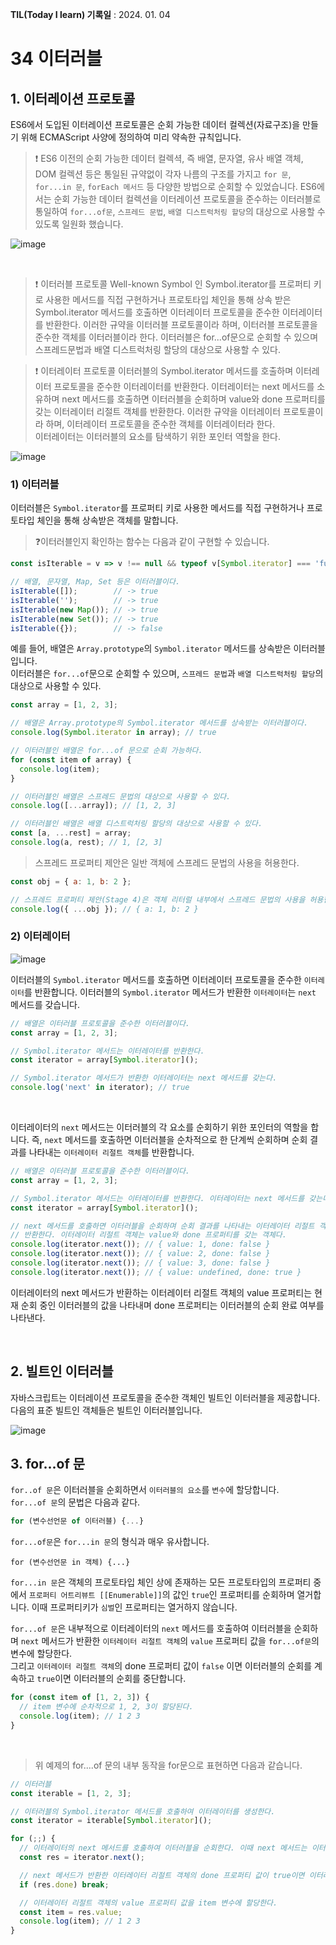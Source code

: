 **TIL(Today I learn) 기록일** : 2024. 01. 04  

# 34 이터러블

## 1. 이터레이션 프로토콜

ES6에서 도입된 이터레이션 프로토콜은 순회 가능한 데이터 컬렉션(자료구조)을 만들기 위해 ECMAScript 사양에 정의하여 미리 약속한 규칙입니다.
   
>❗️ ES6 이전의 순회 가능한 데이터 컬렉셕, 즉 배열, 문자열, 유사 배열 객체, DOM 컬렉션 등은 통일된 규약없이 각자 나름의 구조를 가지고 `for 문`, `for...in 문`, `forEach 메서드` 등 다양한 방법으로 순회할 수 있었습니다. 
ES6에서는 순회 가능한 데이터 컬렉션을 이터레이션 프로토콜을 준수하는 이터러블로 통일하여 `for...of문`, `스프레드 문법`, `배열 디스트럭처링 할당`의 대상으로 사용할 수 있도록 일원화 했습니다.

![image](https://github.com/Ryan-Dia/Javascript-Deep-Dive-Study/assets/76567238/cedaaa3d-61ce-421e-b922-c385e4493f0b)


<br/>

> ❗️ 이터러블 프로토콜
Well-known Symbol 인 Symbol.iterator를 프로퍼티 키로 사용한 메서드를 직접 구현하거나 프로토타입 체인을 통해 상속 받은 Symbol.iterator 메서드를 호출하면 이터레이터 프로토콜을 준수한 이터레이터를 반환한다. 이러한 규약을 이터러블 프로토콜이라 하며, 이터러블 프로토콜을 준수한 객체를 이터러블이라 한다. 이터러블은 for...of문으로 순회할 수 있으며 스프레드문법과 
배열 디스트럭처링 할당의 대상으로 사용할 수 있다.


>❗️ 이터레이터 프로토콜
이터러블의 Symbol.iterator 메서드를 호출하며 이터레이터 프로토콜을 준수한 이터레이터를 반환한다.
이터레이터는 next 메서드를 소유하며 next 메서드를 호출하면 이터러블을 순회하며 value와 done 프로퍼티를 갖는 이터레이터 리절트 객체를 반환한다.   이러한 규약을 이터레이터 프로토콜이라 하며, 이터레이터 프로토콜을 준수한 객체를 이터레이터라 한다.   
이터레이터는 이터러블의 요소를 탐색하기 위한 포인터 역할을 한다.


![image](https://user-images.githubusercontent.com/76567238/220304067-c717ca5a-0c5b-4051-b04c-82cc1d34c7e8.png)

   

### 1) 이터러블
이터러블은 `Symbol.iterator`를 프로퍼티 키로 사용한 메서드를 직접 구현하거나 프로토타입 체인을 통해 상속받은 객체를 말합니다.   
>❓이터러블인지 확인하는 함수는 다음과 같이 구현할 수 있습니다.
```js
const isIterable = v => v !== null && typeof v[Symbol.iterator] === 'function';

// 배열, 문자열, Map, Set 등은 이터러블이다.
isIterable([]);        // -> true
isIterable('');        // -> true
isIterable(new Map()); // -> true
isIterable(new Set()); // -> true
isIterable({});        // -> false
```
예를 들어, 배열은 `Array.prototype`의 `Symbol.iterator` 메서드를 상속받은 이터러블입니다.   
이터러블은 `for...of`문으로 순회할 수 있으며, `스프레드 문법`과 `배열 디스트럭처링 할당`의 대상으로 사용할 수 있다.   
   
```js
const array = [1, 2, 3];

// 배열은 Array.prototype의 Symbol.iterator 메서드를 상속받는 이터러블이다.
console.log(Symbol.iterator in array); // true

// 이터러블인 배열은 for...of 문으로 순회 가능하다.
for (const item of array) {
  console.log(item);
}

// 이터러블인 배열은 스프레드 문법의 대상으로 사용할 수 있다.
console.log([...array]); // [1, 2, 3]

// 이터러블인 배열은 배열 디스트럭처링 할당의 대상으로 사용할 수 있다.
const [a, ...rest] = array;
console.log(a, rest); // 1, [2, 3]
```
>스프레드 프로퍼티 제안은 일반 객체에 스프레드 문법의 사용을 허용한다.
```js
const obj = { a: 1, b: 2 };

// 스프레드 프로퍼티 제안(Stage 4)은 객체 리터럴 내부에서 스프레드 문법의 사용을 허용한다.
console.log({ ...obj }); // { a: 1, b: 2 }
```
### 2) 이터레이터

![image](https://github.com/Ryan-Dia/Javascript-Deep-Dive-Study/assets/76567238/c4cd5f06-41cc-43f4-8c07-0a9e06372243)

이터러블의 `Symbol.iterator` 메서드를 호출하면 이터레이터 프로토콜을 준수한 `이터레이터`를 반환합니다. 
이터러블의 `Symbol.iterator` 메서드가 반환한 `이터레이터`는 `next` 메서드를 갖습니다.
```js
// 배열은 이터러블 프로토콜을 준수한 이터러블이다.
const array = [1, 2, 3];

// Symbol.iterator 메서드는 이터레이터를 반환한다.
const iterator = array[Symbol.iterator]();

// Symbol.iterator 메서드가 반환한 이터레이터는 next 메서드를 갖는다.
console.log('next' in iterator); // true
```

<br>

이터레이터의 `next` 메서드는 이터러블의 각 요소를 순회하기 위한 포인터의 역할을 합니다.
즉, `next` 메서드를 호출하면 이터러블을 순차적으로 한 단계씩 순회하며 순회 결과를 나타내는 `이터레이터 리절트 객체`를 반환합니다.
```js
// 배열은 이터러블 프로토콜을 준수한 이터러블이다.
const array = [1, 2, 3];

// Symbol.iterator 메서드는 이터레이터를 반환한다. 이터레이터는 next 메서드를 갖는다.
const iterator = array[Symbol.iterator]();

// next 메서드를 호출하면 이터러블을 순회하며 순회 결과를 나타내는 이터레이터 리절트 객체를
// 반환한다. 이터레이터 리절트 객체는 value와 done 프로퍼티를 갖는 객체다.
console.log(iterator.next()); // { value: 1, done: false }
console.log(iterator.next()); // { value: 2, done: false }
console.log(iterator.next()); // { value: 3, done: false }
console.log(iterator.next()); // { value: undefined, done: true }
```
이터레이터의 next 메서드가 반환하는 이터레이터 리절트 객체의 value 프로퍼티는 현재 순회 중인 이터러블의 값을 나타내며 done 프로퍼티는 이터러블의 순회 완료 여부를 나타낸다.     
   
<br> 
   
## 2. 빌트인 이터러블

자바스크립트는 이터레이션 프로토콜을 준수한 객체인 빌트인 이터러블을 제공합니다. 다음의 표준 빌트인 객체들은 빌트인 이터러블입니다.
   
![image](https://github.com/Ryan-Dia/Javascript-Deep-Dive-Study/assets/76567238/ae158eb4-fa43-4fb2-b212-e63a1c99f487)
   
## 3. for...of 문    
`for..of 문`은 이터러블을 순회하면서 `이터러블의 요소`를 `변수`에 할당합니다.   
`for...of 문`의 문법은 다음과 같다.
```js
for (변수선언문 of 이터러블) {...}
```
`for...of문`은 `for...in 문`의 형식과 매우 유사합니다.
```
for (변수선언문 in 객체) {...}
```

`for...in 문`은 객체의 프로토타입 체인 상에 존재하는 모든 프로토타입의 프로퍼티 중에서 `프로퍼티 어트리뷰트 [[Enumerable]]`의 값인 `true`인 프로퍼티를 순회하며 열거합니다. 이때 프로퍼티키가 `심벌`인 프로퍼티는 열거하지 않습니다.   
    
`for...of 문`은 내부적으로 이터레이터의 `next` 메서드를 호출하여 이터러블을 순회하며 `next` 메서드가 반환한 `이터레이터 리절트 객체`의 `value` 프로퍼티 값을 `for...of문`의 변수에 할당한다.   
그리고 `이터레이터 리절트 객체`의 done 프로퍼티 값이 `false` 이면 이터러블의 순회를 계속하고 `true`이면 이터러블의 순회를 중단합니다.   
```js
for (const item of [1, 2, 3]) {
  // item 변수에 순차적으로 1, 2, 3이 할당된다.
  console.log(item); // 1 2 3
}
```

<br>

>위 예제의 for....of 문의 내부 동작을 for문으로 표현하면 다음과 같습니다.
```js
// 이터러블
const iterable = [1, 2, 3];

// 이터러블의 Symbol.iterator 메서드를 호출하여 이터레이터를 생성한다.
const iterator = iterable[Symbol.iterator]();

for (;;) {
  // 이터레이터의 next 메서드를 호출하여 이터러블을 순회한다. 이때 next 메서드는 이터레이터 리절트 객체를 반환한다.
  const res = iterator.next();

  // next 메서드가 반환한 이터레이터 리절트 객체의 done 프로퍼티 값이 true이면 이터러블의 순회를 중단한다.
  if (res.done) break;

  // 이터레이터 리절트 객체의 value 프로퍼티 값을 item 변수에 할당한다.
  const item = res.value;
  console.log(item); // 1 2 3
}
```
